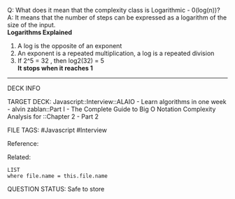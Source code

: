 Q: What does it mean that the complexity class is Logarithmic - 0(log(n))?  
A: It means that the number of steps can be expressed as a logarithm of the size of the input.  
**Logarithms Explained**
1. A log is the opposite of an exponent
2. An exponent is a repeated multiplication, a log is a repeated division
3. If 2^5 = 32 , then log2(32) = 5  
**It stops when it reaches 1**
<!--ID: 1693658197853-->

---

DECK INFO

TARGET DECK: Javascript::Interview::ALAIO - Learn algorithms in one week - alvin zablan::Part I - The Complete Guide to Big O Notation Complexity Analysis for ::Chapter 2 - Part 2

FILE TAGS: #Javascript #Interview

Reference:

Related:

```dataview
LIST
where file.name = this.file.name
```


QUESTION STATUS: Safe to store